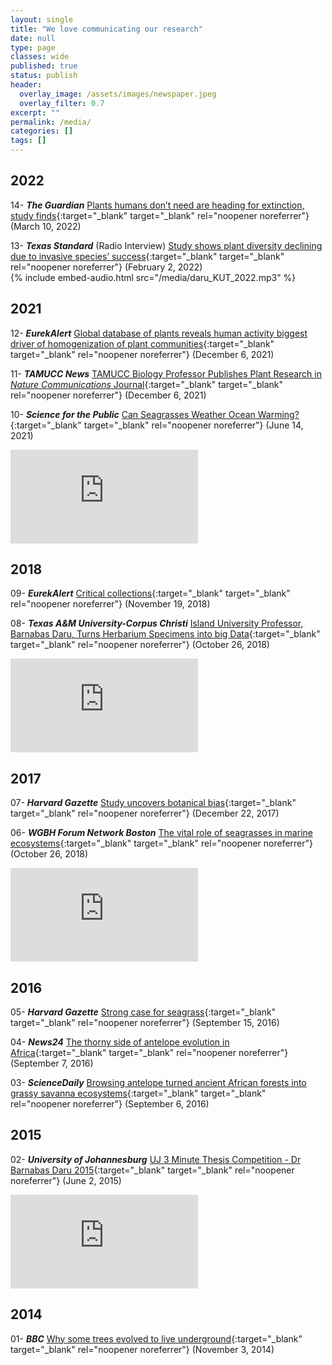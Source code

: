 ```yaml
---
layout: single
title: "We love communicating our research"
date: null
type: page
classes: wide
published: true
status: publish
header:
  overlay_image: /assets/images/newspaper.jpeg
  overlay_filter: 0.7
excerpt: ""
permalink: /media/
categories: []
tags: []
---
```

## 2022

14- **_The Guardian_** [Plants humans don’t need are heading for extinction, study finds](https://www.theguardian.com/environment/2022/mar/10/plants-humans-dont-need-extinction-biodiversity-study){:target="_blank" target="_blank" rel="noopener noreferrer"} (March 10, 2022)<br>

13- **_Texas Standard_** (Radio Interview) [Study shows plant diversity declining due to invasive species’ success](https://www.texasstandard.org/stories/study-shows-plant-diversity-declining-due-to-invasive-species-success/){:target="_blank" target="_blank" rel="noopener noreferrer"} (February 2, 2022)<br>
{% include embed-audio.html src="/media/daru_KUT_2022.mp3" %}<br>

## 2021

12- **_EurekAlert_** [Global database of plants reveals human activity biggest driver of homogenization of plant communities](https://www.eurekalert.org/news-releases/936979){:target="_blank" target="_blank" rel="noopener noreferrer"} (December 6, 2021)<br>

11- **_TAMUCC News_** [TAMUCC Biology Professor Publishes Plant Research in _Nature Communications_ Journal](https://bit.ly/3EvoXLZ){:target="_blank" target="_blank" rel="noopener noreferrer"} (December 6, 2021)<br>

10- **_Science for the Public_** [Can Seagrasses Weather Ocean Warming?](http://scienceforthepublic.org/earth/can-seagrasses-weather-ocean-warming){:target="_blank" target="_blank" rel="noopener noreferrer"} (June 14, 2021)<br>
<iframe src="https://www.youtube.com/embed/ZnOPkCSzmsg" title="YouTube video player" frameborder="0" allow="accelerometer; autoplay; clipboard-write; encrypted-media; gyroscope; picture-in-picture" allowfullscreen></iframe>

## 2018

09- **_EurekAlert_** [Critical collections](https://goo.gl/KXbvH9){:target="_blank" target="_blank" rel="noopener noreferrer"} (November 19, 2018)<br>

08- **_Texas A&M University-Corpus Christi_** [Island University Professor, Barnabas Daru, Turns Herbarium Specimens into big Data](https://www.youtube.com/watch?v=-_pj1CsIcMo&t=1s){:target="_blank" target="_blank" rel="noopener noreferrer"} (October 26, 2018)<br>
<iframe src="https://www.youtube.com/embed/-_pj1CsIcMo" title="YouTube video player" frameborder="0" allow="accelerometer; autoplay; clipboard-write; encrypted-media; gyroscope; picture-in-picture" allowfullscreen></iframe>

## 2017

07- **_Harvard Gazette_** [Study uncovers botanical bias](https://news.harvard.edu/gazette/story/2017/12/harvard-study-illuminates-botanical-bias/){:target="_blank" target="_blank" rel="noopener noreferrer"} (December 22, 2017)<br>

06- **_WGBH Forum Network Boston_** [The vital role of seagrasses in marine ecosystems](https://forum-network.org/lectures/vital-role-seagrasses-marine-ecosystems/){:target="_blank" target="_blank" rel="noopener noreferrer"} (October 26, 2018)<br>
<iframe src="https://www.youtube.com/embed/BV_iqJ-TPYI" title="YouTube video player" frameborder="0" allow="accelerometer; autoplay; clipboard-write; encrypted-media; gyroscope; picture-in-picture" allowfullscreen></iframe>

## 2016

05- **_Harvard Gazette_** [Strong case for seagrass](https://news.harvard.edu/gazette/story/2016/09/strong-case-for-seagrass-in-biodiversity-analysis/){:target="_blank" target="_blank" rel="noopener noreferrer"} (September 15, 2016)<br>

04- **_News24_** [The thorny side of antelope evolution in Africa](https://bit.ly/3lfk7Ko){:target="_blank" target="_blank" rel="noopener noreferrer"} (September 7, 2016)<br>

03- **_ScienceDaily_** [Browsing antelope turned ancient African forests into grassy savanna ecosystems](https://www.sciencedaily.com/releases/2016/09/160906103156.htm){:target="_blank" target="_blank" rel="noopener noreferrer"} (September 6, 2016)<br>

## 2015

02- **_University of Johannesburg_** [UJ 3 Minute Thesis Competition - Dr Barnabas Daru 2015](https://www.youtube.com/watch?v=li9iJv5P47M){:target="_blank" target="_blank" rel="noopener noreferrer"} (June 2, 2015)<br>
<iframe src="https://www.youtube.com/embed/li9iJv5P47M" title="YouTube video player" frameborder="0" allow="accelerometer; autoplay; clipboard-write; encrypted-media; gyroscope; picture-in-picture" allowfullscreen></iframe>

## 2014

01- **_BBC_** [Why some trees evolved to live underground](https://bit.ly/2VAhR7w){:target="_blank" target="_blank" rel="noopener noreferrer"} (November 3, 2014)<br>

<script src="/assets/vanilla-back-to-top.min.js"></script>
<script>addBackToTop({
  backgroundColor: '#fff',
  innerHTML: 'Back to top',
  textColor: '#333'
})</script>
<style>
  #back-to-top {
    border: 1px solid #ccc;
    border-radius: 0;
    font-family: sans-serif;
    font-size: 14px;
    width: 100px;
    text-align: center;
    line-height: 30px;
    height: 30px;
  }
</style>
